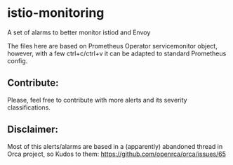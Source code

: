 # istio-monitoring
A set of alarms to better monitor istiod and Envoy

The files here are based on Prometheus Operator servicemonitor object, however, with a few ctrl+c/ctrl+v it can be adapted to standard Prometheus config.

## Contribute:
Please, feel free to contribute with more alerts and its severity classifications.

## Disclaimer:
Most of this alerts/alarms are based in a (apparently) abandoned thread in Orca project, so Kudos to them: https://github.com/openrca/orca/issues/65
